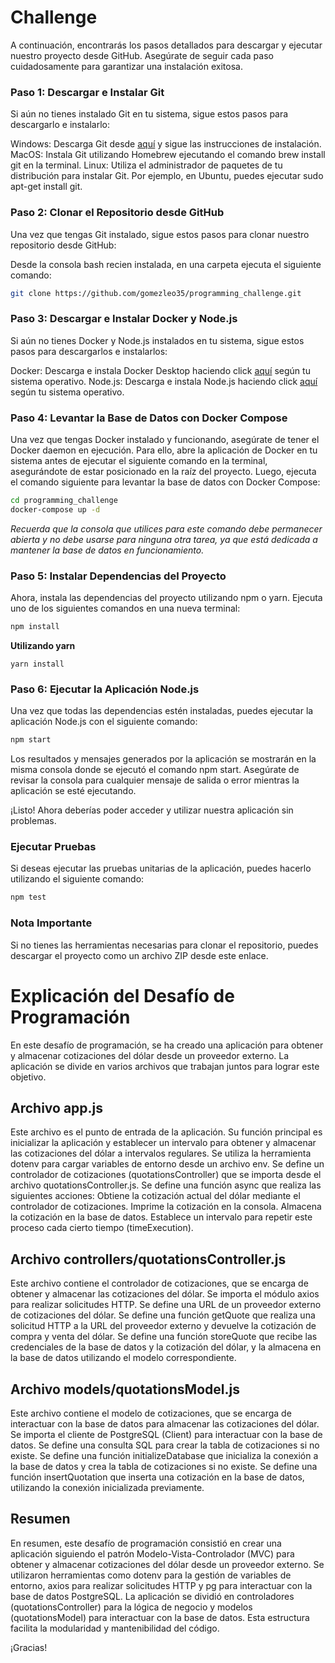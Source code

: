 # Challenge


A continuación, encontrarás los pasos detallados para descargar y ejecutar nuestro proyecto desde GitHub. Asegúrate de seguir cada paso cuidadosamente para garantizar una instalación exitosa.

### Paso 1: Descargar e Instalar Git
Si aún no tienes instalado Git en tu sistema, sigue estos pasos para descargarlo e instalarlo:

Windows: Descarga Git desde [aquí](https://git-scm.com/download/win) y sigue las instrucciones de instalación.
MacOS: Instala Git utilizando Homebrew ejecutando el comando brew install git en la terminal.
Linux: Utiliza el administrador de paquetes de tu distribución para instalar Git. Por ejemplo, en Ubuntu, puedes ejecutar sudo apt-get install git.

### Paso 2: Clonar el Repositorio desde GitHub
Una vez que tengas Git instalado, sigue estos pasos para clonar nuestro repositorio desde GitHub:

Desde la consola bash recien instalada, en una carpeta ejecuta el siguiente comando:
```bash
git clone https://github.com/gomezleo35/programming_challenge.git
```
### Paso 3: Descargar e Instalar Docker y Node.js
Si aún no tienes Docker y Node.js instalados en tu sistema, sigue estos pasos para descargarlos e instalarlos:

Docker: Descarga e instala Docker Desktop haciendo click [aquí](https://www.docker.com/products/docker-desktop) según tu sistema operativo.
Node.js: Descarga e instala Node.js haciendo click [aquí](https://nodejs.org) según tu sistema operativo.

### Paso 4: Levantar la Base de Datos con Docker Compose
Una vez que tengas Docker instalado y funcionando, asegúrate de tener el Docker daemon en ejecución. Para ello, abre la aplicación de Docker en tu sistema antes de ejecutar el siguiente comando en la terminal, asegurándote de estar posicionado en la raíz del proyecto. Luego, ejecuta el comando siguiente para levantar la base de datos con Docker Compose:

```bash
cd programming_challenge
docker-compose up -d
```
*Recuerda que la consola que utilices para este comando debe permanecer abierta y no debe usarse para ninguna otra tarea, ya que está dedicada a mantener la base de datos en funcionamiento.*

### Paso 5: Instalar Dependencias del Proyecto
Ahora, instala las dependencias del proyecto utilizando npm o yarn. Ejecuta uno de los siguientes comandos en una nueva terminal:

```bash
npm install
```

**Utilizando yarn**
```yarn
yarn install
```
### Paso 6: Ejecutar la Aplicación Node.js
Una vez que todas las dependencias estén instaladas, puedes ejecutar la aplicación Node.js con el siguiente comando:

```bash
npm start
```
Los resultados y mensajes generados por la aplicación se mostrarán en la misma consola donde se ejecutó el comando npm start. Asegúrate de revisar la consola para cualquier mensaje de salida o error mientras la aplicación se esté ejecutando.

¡Listo! Ahora deberías poder acceder y utilizar nuestra aplicación sin problemas.

### Ejecutar Pruebas
Si deseas ejecutar las pruebas unitarias de la aplicación, puedes hacerlo utilizando el siguiente comando:

```bash
npm test
```

### Nota Importante
Si no tienes las herramientas necesarias para clonar el repositorio, puedes descargar el proyecto como un archivo ZIP desde este enlace.



# Explicación del Desafío de Programación

En este desafío de programación, se ha creado una aplicación para obtener y almacenar cotizaciones del dólar desde un proveedor externo. La aplicación se divide en varios archivos que trabajan juntos para lograr este objetivo.

## Archivo app.js

Este archivo es el punto de entrada de la aplicación. Su función principal es inicializar la aplicación y establecer un intervalo para obtener y almacenar las cotizaciones del dólar a intervalos regulares.
Se utiliza la herramienta dotenv para cargar variables de entorno desde un archivo env. Se define un controlador de cotizaciones (quotationsController) que se importa desde el archivo quotationsController.js.
Se define una función async que realiza las siguientes acciones:
Obtiene la cotización actual del dólar mediante el controlador de cotizaciones.
Imprime la cotización en la consola.
Almacena la cotización en la base de datos.
Establece un intervalo para repetir este proceso cada cierto tiempo (timeExecution).

## Archivo controllers/quotationsController.js

Este archivo contiene el controlador de cotizaciones, que se encarga de obtener y almacenar las cotizaciones del dólar.
Se importa el módulo axios para realizar solicitudes HTTP.
Se define una URL de un proveedor externo de cotizaciones del dólar.
Se define una función getQuote que realiza una solicitud HTTP a la URL del proveedor externo y devuelve la cotización de compra y venta del dólar.
Se define una función storeQuote que recibe las credenciales de la base de datos y la cotización del dólar, y la almacena en la base de datos utilizando el modelo correspondiente.

## Archivo models/quotationsModel.js

Este archivo contiene el modelo de cotizaciones, que se encarga de interactuar con la base de datos para almacenar las cotizaciones del dólar.
Se importa el cliente de PostgreSQL (Client) para interactuar con la base de datos.
Se define una consulta SQL para crear la tabla de cotizaciones si no existe.
Se define una función initializeDatabase que inicializa la conexión a la base de datos y crea la tabla de cotizaciones si no existe.
Se define una función insertQuotation que inserta una cotización en la base de datos, utilizando la conexión inicializada previamente.

## Resumen

En resumen, este desafío de programación consistió en crear una aplicación siguiendo el patrón Modelo-Vista-Controlador (MVC) para obtener y almacenar cotizaciones del dólar desde un proveedor externo. Se utilizaron herramientas como dotenv para la gestión de variables de entorno, axios para realizar solicitudes HTTP y pg para interactuar con la base de datos PostgreSQL. La aplicación se dividió en controladores (quotationsController) para la lógica de negocio y modelos (quotationsModel) para interactuar con la base de datos. Esta estructura facilita la modularidad y mantenibilidad del código.

¡Gracias!
